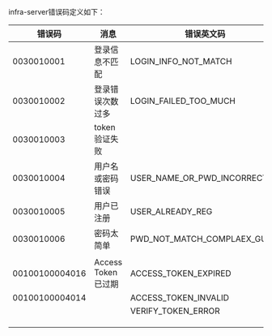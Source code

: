 infra-server错误码定义如下：

| 错误码            | 消息        | 错误英文码                 |
| -------------- | --------- | --------------------- |
| 0030010001     | 登录信息不匹配   | LOGIN_INFO_NOT_MATCH  |
| 0030010002     | 登录错误次数过多  | LOGIN_FAILED_TOO_MUCH |
| 0030010003     | token验证失败 |                       |
| 0030010004     | 用户名或密码错误 |   USER_NAME_OR_PWD_INCORRECT  |
| 0030010005     | 用户已注册 |   USER_ALREADY_REG  |
| 0030010006     | 密码太简单 |   PWD_NOT_MATCH_COMPLAEX_GUIDE  |
|                |           |                       |
| 00100100004016 | Access Token已过期  | ACCESS_TOKEN_EXPIRED  |
| 00100100004014 |           | ACCESS_TOKEN_INVALID  |
|                |           | VERIFY_TOKEN_ERROR    |
|                |           |                       |
|                |           |                       |
|                |           |                       |
